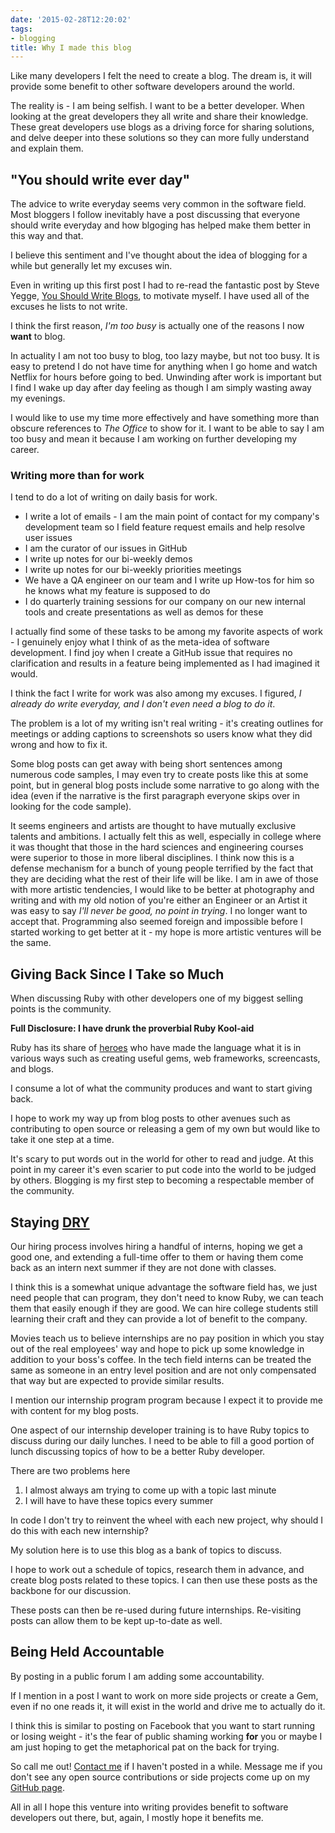```yaml
---
date: '2015-02-28T12:20:02'
tags:
- blogging
title: Why I made this blog
---
```


Like many developers I felt the need to create a blog. The dream is, it will provide some benefit to other software developers around the world.

The reality is - I am being selfish. I want to be a better developer. When looking at the great developers they all write and share their knowledge. These great developers use blogs as a driving force for sharing solutions, and delve deeper into these solutions so they can more fully understand and explain them.

## "You should write ever day"

The advice to write everyday seems very common in the software field. Most bloggers I follow inevitably have a post discussing that everyone should write everyday and how blgoging has helped make them better in this way and that.

I believe this sentiment and I've thought about the idea of blogging for a while but generally let my excuses win.

Even in writing up this first post I had to re-read the fantastic post by Steve Yegge, [You Should Write Blogs](https://sites.google.com/site/steveyegge2/you-should-write-blogs), to motivate myself. I have used all of the excuses he lists to not write.

I think the first reason, *I'm too busy* is actually one of the reasons I now **want** to blog.

In actuality I am not too busy to blog, too lazy maybe, but not too busy. It is easy to pretend I do not have time for anything when I go home and watch Netflix for hours before going to bed. Unwinding after work is important but I find I wake up day after day feeling as though I am simply wasting away my evenings.

I would like to use my time more effectively and have something more than obscure references to *The Office* to show for it. I want to be able to say I am too busy and mean it because I am working on further developing my career.

### Writing more than for work

I tend to do a lot of writing on daily basis for work.

* I write a lot of emails - I am the main point of contact for my company's development team so I field feature request emails and help resolve user issues
* I am the curator of our issues in GitHub
* I write up notes for our bi-weekly demos
* I write up notes for our bi-weekly priorities meetings
* We have a QA engineer on our team and I write up How-tos for him so he knows what my feature is supposed to do
* I do quarterly training sessions for our company on our new internal tools and create presentations as well as demos for these

I actually find some of these tasks to be among my favorite aspects of work - I genuinely enjoy what I think of as the meta-idea of software development. I find joy when I create a GitHub issue that requires no clarification and results in a feature being implemented as I had imagined it would.

I think the fact I write for work was also among my excuses. I figured, *I already do write everyday, and I don't even need a blog to do it*.

The problem is a lot of my writing isn't real writing - it's creating outlines for meetings or adding captions to screenshots so users know what they did wrong and how to fix it.

Some blog posts can get away with being short sentences among numerous code samples, I may even try to create posts like this at some point, but in general blog posts include some narrative to go along with the idea (even if the narrative is the first paragraph everyone skips over in looking for the code sample).

It seems engineers and artists are thought to have mutually exclusive talents and ambitions. I actually felt this as well, especially in college where it was thought that those in the hard sciences and engineering courses were superior to those in more liberal disciplines. I think now this is a defense mechanism for a bunch of young people terrified by the fact that they are deciding what the rest of their life will be like. I am in awe of those with more artistic tendencies, I would like to be better at photography and writing and with my old notion of you're either an Engineer or an Artist it was easy to say *I'll never be good, no point in trying*. I no longer want to accept that. Programming also seemed foreign and impossible before I started working to get better at it - my hope is more artistic ventures will be the same.

## Giving Back Since I Take so Much

When discussing Ruby with other developers one of my biggest selling points is the community.

**Full Disclosure: I have drunk the proverbial Ruby Kool-aid**

Ruby has its share of [heroes](http://rubyheroes.com/) who have made the language what it is in various ways such as creating useful gems, web frameworks, screencasts, and blogs.

I consume a lot of what the community produces and want to start giving back.

I hope to work my way up from blog posts to other avenues such as contributing to open source or releasing a gem of my own but would like to take it one step at a time.

It's scary to put words out in the world for other to read and judge. At this point in my career it's even scarier to put code into the world to be judged by others. Blogging is my first step to becoming a respectable member of the community.


## Staying [DRY](http://en.wikipedia.org/wiki/Don%27t_repeat_yourself)

Our hiring process involves hiring a handful of interns, hoping we get a good one, and extending a full-time offer to them or having them come back as an intern next summer if they are not done with classes.

I think this is a somewhat unique advantage the software field has, we just need people that can program, they don't need to know Ruby, we can teach them that easily enough if they are good. We can hire college students still learning their craft and they can provide a lot of benefit to the company.

Movies teach us to believe internships are no pay position in which you stay out of the real employees' way and hope to pick up some knowledge in addition to your boss's coffee. In the tech field interns can be treated the same as someone in an entry level position and are not only compensated that way but are expected to provide similar results.

I mention our internship program program because I expect it to provide me with content for my blog posts.

One aspect of our internship developer training is to have Ruby topics to discuss during our daily lunches. I need to be able to fill a good portion of lunch discussing topics of how to be a better Ruby developer.

There are two problems here

1. I almost always am trying to come up with a topic last minute
2. I will have to have these topics every summer

In code I don't try to reinvent the wheel with each new project, why should I do this with each new internship?

My solution here is to use this blog as a bank of topics to discuss.

I hope to work out a schedule of topics, research them in advance, and create blog posts related to these topics. I can then use these posts as the backbone for our discussion.

These posts can then be re-used during future internships. Re-visiting posts can allow them to be kept up-to-date as well.

## Being Held Accountable

By posting in a public forum I am adding some accountability.

If I mention in a post I want to work on more side projects or create a Gem, even if no one reads it, it will exist in the world and drive me to actually do it.

I think this is similar to posting on Facebook that you want to start running or losing weight - it's the fear of public shaming working **for** you or maybe I am just hoping to get the metaphorical pat on the back for trying.

So call me out! [Contact me](mailto:tmr08c@gmail.com) if I haven't posted in a while. Message me if you don't see any open source contributions or side projects come up on my [GitHub page](https://github.com/tmr08c).

All in all I hope this venture into writing provides benefit to software developers out there, but, again, I mostly hope it benefits me.
